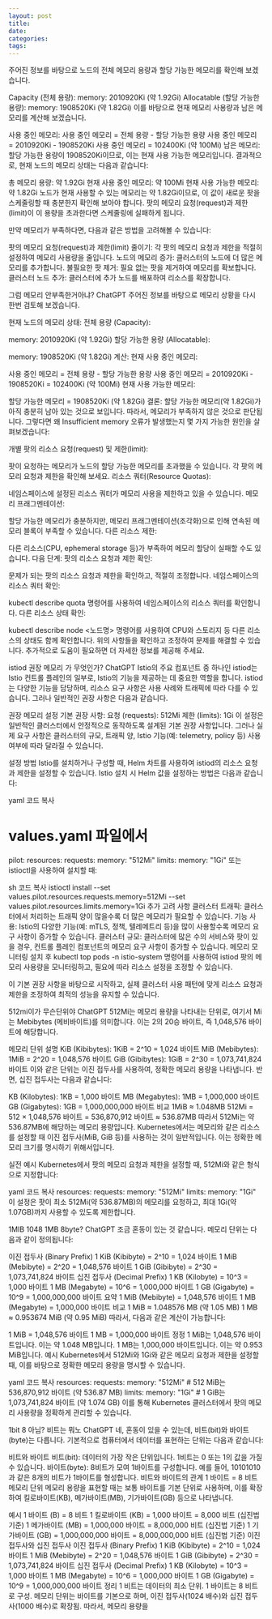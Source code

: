 ```yaml
---
layout: post
title:
date:
categories:
tags:
---
```


주어진 정보를 바탕으로 노드의 전체 메모리 용량과 할당 가능한 메모리를 확인해 보겠습니다.

Capacity (전체 용량):
memory: 2010920Ki (약 1.92Gi)
Allocatable (할당 가능한 용량):
memory: 1908520Ki (약 1.82Gi)
이를 바탕으로 현재 메모리 사용량과 남은 메모리를 계산해 보겠습니다.

사용 중인 메모리:
사용 중인 메모리 = 전체 용량 - 할당 가능한 용량
사용 중인 메모리 = 2010920Ki - 1908520Ki
사용 중인 메모리 = 102400Ki (약 100Mi)
남은 메모리:
할당 가능한 용량이 1908520Ki이므로, 이는 현재 사용 가능한 메모리입니다.
결과적으로, 현재 노드의 메모리 상태는 다음과 같습니다:

총 메모리 용량: 약 1.92Gi
현재 사용 중인 메모리: 약 100Mi
현재 사용 가능한 메모리: 약 1.82Gi
노드가 현재 사용할 수 있는 메모리는 약 1.82Gi이므로, 이 값이 새로운 팟을 스케줄링할 때 충분한지 확인해 보아야 합니다. 팟의 메모리 요청(request)과 제한(limit)이 이 용량을 초과한다면 스케줄링에 실패하게 됩니다.

만약 메모리가 부족하다면, 다음과 같은 방법을 고려해볼 수 있습니다:

팟의 메모리 요청(request)과 제한(limit) 줄이기: 각 팟의 메모리 요청과 제한을 적절히 설정하여 메모리 사용량을 줄입니다.
노드의 메모리 증가: 클러스터의 노드에 더 많은 메모리를 추가합니다.
불필요한 팟 제거: 필요 없는 팟을 제거하여 메모리를 확보합니다.
클러스터 노드 추가: 클러스터에 추가 노드를 배포하여 리소스를 확장합니다.

그럼 메모리 안부족한거아냐?
ChatGPT
주어진 정보를 바탕으로 메모리 상황을 다시 한번 검토해 보겠습니다.

현재 노드의 메모리 상태:
전체 용량 (Capacity):

memory: 2010920Ki (약 1.92Gi)
할당 가능한 용량 (Allocatable):

memory: 1908520Ki (약 1.82Gi)
계산:
현재 사용 중인 메모리:

사용 중인 메모리 = 전체 용량 - 할당 가능한 용량
사용 중인 메모리 = 2010920Ki - 1908520Ki = 102400Ki (약 100Mi)
현재 사용 가능한 메모리:

할당 가능한 메모리 = 1908520Ki (약 1.82Gi)
결론:
할당 가능한 메모리(약 1.82Gi)가 아직 충분히 남아 있는 것으로 보입니다. 따라서, 메모리가 부족하지 않은 것으로 판단됩니다.
그렇다면 왜 Insufficient memory 오류가 발생했는지 몇 가지 가능한 원인을 살펴보겠습니다:

개별 팟의 리소스 요청(request) 및 제한(limit):

팟이 요청하는 메모리가 노드의 할당 가능한 메모리를 초과했을 수 있습니다. 각 팟의 메모리 요청과 제한을 확인해 보세요.
리소스 쿼터(Resource Quotas):

네임스페이스에 설정된 리소스 쿼터가 메모리 사용을 제한하고 있을 수 있습니다.
메모리 프래그멘테이션:

할당 가능한 메모리가 충분하지만, 메모리 프래그멘테이션(조각화)으로 인해 연속된 메모리 블록이 부족할 수 있습니다.
다른 리소스 제한:

다른 리소스(CPU, ephemeral storage 등)가 부족하여 메모리 할당이 실패할 수도 있습니다.
다음 단계:
팟의 리소스 요청과 제한 확인:

문제가 되는 팟의 리소스 요청과 제한을 확인하고, 적절히 조정합니다.
네임스페이스의 리소스 쿼터 확인:

kubectl describe quota 명령어를 사용하여 네임스페이스의 리소스 쿼터를 확인합니다.
다른 리소스 상태 확인:

kubectl describe node <노드명> 명령어를 사용하여 CPU와 스토리지 등 다른 리소스의 상태도 함께 확인합니다.
위의 사항들을 확인하고 조정하여 문제를 해결할 수 있습니다. 추가적으로 도움이 필요하면 더 자세한 정보를 제공해 주세요.

istiod 권장 메모리 가 무엇인가?
ChatGPT
Istio의 주요 컴포넌트 중 하나인 istiod는 Istio 컨트롤 플레인의 일부로, Istio의 기능을 제공하는 데 중요한 역할을 합니다. istiod는 다양한 기능을 담당하며, 리소스 요구 사항은 사용 사례와 트래픽에 따라 다를 수 있습니다. 그러나 일반적인 권장 사항은 다음과 같습니다.

권장 메모리 설정
기본 권장 사항:
요청 (requests): 512Mi
제한 (limits): 1Gi
이 설정은 일반적인 클러스터에서 안정적으로 동작하도록 설계된 기본 권장 사항입니다. 그러나 실제 요구 사항은 클러스터의 규모, 트래픽 양, Istio 기능(예: telemetry, policy 등) 사용 여부에 따라 달라질 수 있습니다.

설정 방법
Istio를 설치하거나 구성할 때, Helm 차트를 사용하여 istiod의 리소스 요청과 제한을 설정할 수 있습니다. Istio 설치 시 Helm 값을 설정하는 방법은 다음과 같습니다:

yaml
코드 복사

# values.yaml 파일에서

pilot:
resources:
requests:
memory: "512Mi"
limits:
memory: "1Gi"
또는 istioctl을 사용하여 설치할 때:

sh
코드 복사
istioctl install --set values.pilot.resources.requests.memory=512Mi --set values.pilot.resources.limits.memory=1Gi
추가 고려 사항
클러스터 트래픽: 클러스터에서 처리하는 트래픽 양이 많을수록 더 많은 메모리가 필요할 수 있습니다.
기능 사용: Istio의 다양한 기능(예: mTLS, 정책, 텔레메트리 등)을 많이 사용할수록 메모리 요구 사항이 증가할 수 있습니다.
클러스터 규모: 클러스터에 많은 수의 서비스와 팟이 있을 경우, 컨트롤 플레인 컴포넌트의 메모리 요구 사항이 증가할 수 있습니다.
메모리 모니터링
설치 후 kubectl top pods -n istio-system 명령어를 사용하여 istiod 팟의 메모리 사용량을 모니터링하고, 필요에 따라 리소스 설정을 조정할 수 있습니다.

이 기본 권장 사항을 바탕으로 시작하고, 실제 클러스터 사용 패턴에 맞게 리소스 요청과 제한을 조정하여 최적의 성능을 유지할 수 있습니다.

512mi이가 무슨단위야
ChatGPT
512Mi는 메모리 용량을 나타내는 단위로, 여기서 Mi는 Mebibytes (메비바이트)를 의미합니다. 이는 2의 20승 바이트, 즉 1,048,576 바이트에 해당합니다.

메모리 단위 설명
KiB (Kibibytes): 1KiB = 2^10 = 1,024 바이트
MiB (Mebibytes): 1MiB = 2^20 = 1,048,576 바이트
GiB (Gibibytes): 1GiB = 2^30 = 1,073,741,824 바이트
이와 같은 단위는 이진 접두사를 사용하여, 정확한 메모리 용량을 나타냅니다. 반면, 십진 접두사는 다음과 같습니다:

KB (Kilobytes): 1KB = 1,000 바이트
MB (Megabytes): 1MB = 1,000,000 바이트
GB (Gigabytes): 1GB = 1,000,000,000 바이트
비교
1MiB ≈ 1.048MB
512Mi = 512 × 1,048,576 바이트 = 536,870,912 바이트 ≈ 536.87MB
따라서 512Mi는 약 536.87MB에 해당하는 메모리 용량입니다. Kubernetes에서는 메모리와 같은 리소스를 설정할 때 이진 접두사(MiB, GiB 등)를 사용하는 것이 일반적입니다. 이는 정확한 메모리 크기를 명시하기 위해서입니다.

실전 예시
Kubernetes에서 팟의 메모리 요청과 제한을 설정할 때, 512Mi와 같은 형식으로 지정합니다:

yaml
코드 복사
resources:
requests:
memory: "512Mi"
limits:
memory: "1Gi"
이 설정은 팟이 최소 512Mi(약 536.87MB)의 메모리를 요청하고, 최대 1Gi(약 1.07GB)까지 사용할 수 있도록 제한합니다.

1MIB 1048
1MB 8byte?
ChatGPT
조금 혼동이 있는 것 같습니다. 메모리 단위는 다음과 같이 정의됩니다:

이진 접두사 (Binary Prefix)
1 KiB (Kibibyte) = 2^10 = 1,024 바이트
1 MiB (Mebibyte) = 2^20 = 1,048,576 바이트
1 GiB (Gibibyte) = 2^30 = 1,073,741,824 바이트
십진 접두사 (Decimal Prefix)
1 KB (Kilobyte) = 10^3 = 1,000 바이트
1 MB (Megabyte) = 10^6 = 1,000,000 바이트
1 GB (Gigabyte) = 10^9 = 1,000,000,000 바이트
요약
1 MiB (Mebibyte) = 1,048,576 바이트
1 MB (Megabyte) = 1,000,000 바이트
비교
1 MiB ≈ 1.048576 MB (약 1.05 MB)
1 MB ≈ 0.953674 MiB (약 0.95 MiB)
따라서, 다음과 같은 계산이 가능합니다:

1 MiB = 1,048,576 바이트
1 MB = 1,000,000 바이트
정정
1 MiB는 1,048,576 바이트입니다. 이는 약 1.048 MB입니다.
1 MB는 1,000,000 바이트입니다. 이는 약 0.953 MiB입니다.
예시
Kubernetes에서 512Mi와 1Gi와 같은 메모리 요청과 제한을 설정할 때, 이를 바탕으로 정확한 메모리 용량을 명시할 수 있습니다.

yaml
코드 복사
resources:
requests:
memory: "512Mi" # 512 MiB는 536,870,912 바이트 (약 536.87 MB)
limits:
memory: "1Gi" # 1 GiB는 1,073,741,824 바이트 (약 1.074 GB)
이를 통해 Kubernetes 클러스터에서 팟의 메모리 사용량을 정확하게 관리할 수 있습니다.

1bit 8 아님? 비트는 뭐노
ChatGPT
네, 혼동이 있을 수 있는데, 비트(bit)와 바이트(byte)는 다릅니다. 기본적으로 컴퓨터에서 데이터를 표현하는 단위는 다음과 같습니다:

비트와 바이트
비트(bit): 데이터의 가장 작은 단위입니다. 1비트는 0 또는 1의 값을 가질 수 있습니다.
바이트(byte): 8비트가 모여 1바이트를 구성합니다. 예를 들어, 10101010과 같은 8개의 비트가 1바이트를 형성합니다.
비트와 바이트의 관계
1 바이트 = 8 비트
메모리 단위
메모리 용량을 표현할 때는 보통 바이트를 기본 단위로 사용하며, 이를 확장하여 킬로바이트(KB), 메가바이트(MB), 기가바이트(GB) 등으로 나타냅니다.

예시
1 바이트 (B) = 8 비트
1 킬로바이트 (KB) = 1,000 바이트 = 8,000 비트 (십진법 기준)
1 메가바이트 (MB) = 1,000,000 바이트 = 8,000,000 비트 (십진법 기준)
1 기가바이트 (GB) = 1,000,000,000 바이트 = 8,000,000,000 비트 (십진법 기준)
이진 접두사와 십진 접두사
이진 접두사 (Binary Prefix)
1 KiB (Kibibyte) = 2^10 = 1,024 바이트
1 MiB (Mebibyte) = 2^20 = 1,048,576 바이트
1 GiB (Gibibyte) = 2^30 = 1,073,741,824 바이트
십진 접두사 (Decimal Prefix)
1 KB (Kilobyte) = 10^3 = 1,000 바이트
1 MB (Megabyte) = 10^6 = 1,000,000 바이트
1 GB (Gigabyte) = 10^9 = 1,000,000,000 바이트
정리
1 비트는 데이터의 최소 단위.
1 바이트는 8 비트로 구성.
메모리 단위는 바이트를 기본으로 하며, 이진 접두사(1024 배수)와 십진 접두사(1000 배수)로 확장됨.
따라서, 메모리 용량을
